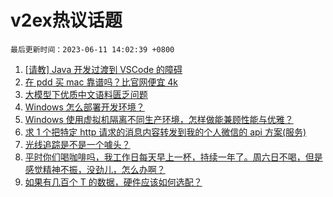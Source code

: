 # v2ex热议话题

`最后更新时间：2023-06-11 14:02:39 +0800`

1. [[请教] Java 开发过渡到 VSCode 的障碍](https://www.v2ex.com/t/947532)
1. [在 pdd 买 mac 靠谱吗？比官网便宜 4k](https://www.v2ex.com/t/947541)
1. [大模型下优质中文语料匮乏问题](https://www.v2ex.com/t/947622)
1. [Windows 怎么部署开发环境？](https://www.v2ex.com/t/947562)
1. [Windows 使用虚拟机隔离不同生产环境，怎样做能兼顾性能与优雅？](https://www.v2ex.com/t/947613)
1. [求 1 个把特定 http 请求的消息内容转发到我的个人微信的 api 方案(服务)](https://www.v2ex.com/t/947568)
1. [光线追踪是不是一个噱头？](https://www.v2ex.com/t/947660)
1. [平时你们喝咖啡吗，我工作日每天早上一杯，持续一年了。周六日不喝，但是感觉精神不振，没劲儿，怎么办啊？](https://www.v2ex.com/t/947713)
1. [如果有几百个 T 的数据，硬件应该如何选配？](https://www.v2ex.com/t/947553)


